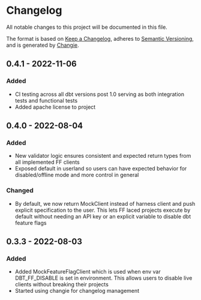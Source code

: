 # Changelog
All notable changes to this project will be documented in this file.

The format is based on [Keep a Changelog](https://keepachangelog.com/en/1.0.0/),
adheres to [Semantic Versioning](https://semver.org/spec/v2.0.0.html),
and is generated by [Changie](https://github.com/miniscruff/changie).


## 0.4.1 - 2022-11-06
### Added
* CI testing across all dbt versions post 1.0 serving as both integration tests and functional tests
* Added apache license to project

## 0.4.0 - 2022-08-04
### Added
* New validator logic ensures consistent and expected return types from all implemented FF clients
* Exposed default in userland so users can have expected behavior for disabled/offline mode and more control in general
### Changed
* By default, we now return MockClient instead of harness client and push explicit specification to the user. This lets FF laced projects execute by default without needing an API key or an explicit variable to disable dbt feature flags

## 0.3.3 - 2022-08-03
### Added
* Added MockFeatureFlagClient which is used when env var DBT_FF_DISABLE is set in environment. This allows users to disable live clients without breaking their projects
* Started using changie for changelog management
